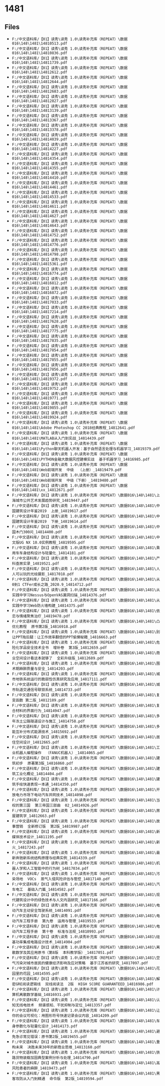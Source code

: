 # 1481

## Files

- `F:/中文语料库/【01】读秀\读秀 1.0\读秀补充库（REPEAT）\数据016\148\1481\14810513.pdf`
- `F:/中文语料库/【01】读秀\读秀 1.0\读秀补充库（REPEAT）\数据016\148\1481\14810836.pdf`
- `F:/中文语料库/【01】读秀\读秀 1.0\读秀补充库（REPEAT）\数据016\148\1481\14811739.pdf`
- `F:/中文语料库/【01】读秀\读秀 1.0\读秀补充库（REPEAT）\数据016\148\1481\14812612.pdf`
- `F:/中文语料库/【01】读秀\读秀 1.0\读秀补充库（REPEAT）\数据016\148\1481\14812644.pdf`
- `F:/中文语料库/【01】读秀\读秀 1.0\读秀补充库（REPEAT）\数据016\148\1481\14812683.pdf`
- `F:/中文语料库/【01】读秀\读秀 1.0\读秀补充库（REPEAT）\数据016\148\1481\14812827.pdf`
- `F:/中文语料库/【01】读秀\读秀 1.0\读秀补充库（REPEAT）\数据016\148\1481\14813139.pdf`
- `F:/中文语料库/【01】读秀\读秀 1.0\读秀补充库（REPEAT）\数据016\148\1481\14813367.pdf`
- `F:/中文语料库/【01】读秀\读秀 1.0\读秀补充库（REPEAT）\数据016\148\1481\14813378.pdf`
- `F:/中文语料库/【01】读秀\读秀 1.0\读秀补充库（REPEAT）\数据016\148\1481\14814039.pdf`
- `F:/中文语料库/【01】读秀\读秀 1.0\读秀补充库（REPEAT）\数据016\148\1481\14814227.pdf`
- `F:/中文语料库/【01】读秀\读秀 1.0\读秀补充库（REPEAT）\数据016\148\1481\14814354.pdf`
- `F:/中文语料库/【01】读秀\读秀 1.0\读秀补充库（REPEAT）\数据016\148\1481\14814355.pdf`
- `F:/中文语料库/【01】读秀\读秀 1.0\读秀补充库（REPEAT）\数据016\148\1481\14814410.pdf`
- `F:/中文语料库/【01】读秀\读秀 1.0\读秀补充库（REPEAT）\数据016\148\1481\14814461.pdf`
- `F:/中文语料库/【01】读秀\读秀 1.0\读秀补充库（REPEAT）\数据016\148\1481\14814533.pdf`
- `F:/中文语料库/【01】读秀\读秀 1.0\读秀补充库（REPEAT）\数据016\148\1481\14814611.pdf`
- `F:/中文语料库/【01】读秀\读秀 1.0\读秀补充库（REPEAT）\数据016\148\1481\14814627.pdf`
- `F:/中文语料库/【01】读秀\读秀 1.0\读秀补充库（REPEAT）\数据016\148\1481\14814643.pdf`
- `F:/中文语料库/【01】读秀\读秀 1.0\读秀补充库（REPEAT）\数据016\148\1481\14814752.pdf`
- `F:/中文语料库/【01】读秀\读秀 1.0\读秀补充库（REPEAT）\数据016\148\1481\14814776.pdf`
- `F:/中文语料库/【01】读秀\读秀 1.0\读秀补充库（REPEAT）\数据016\148\1481\14814798.pdf`
- `F:/中文语料库/【01】读秀\读秀 1.0\读秀补充库（REPEAT）\数据016\148\1481\14815361.pdf`
- `F:/中文语料库/【01】读秀\读秀 1.0\读秀补充库（REPEAT）\数据016\148\1481\14816774.pdf`
- `F:/中文语料库/【01】读秀\读秀 1.0\读秀补充库（REPEAT）\数据016\148\1481\14816812.pdf`
- `F:/中文语料库/【01】读秀\读秀 1.0\读秀补充库（REPEAT）\数据016\148\1481\14816872.pdf`
- `F:/中文语料库/【01】读秀\读秀 1.0\读秀补充库（REPEAT）\数据016\148\1481\14817033.pdf`
- `F:/中文语料库/【01】读秀\读秀 1.0\读秀补充库（REPEAT）\数据016\148\1481\14817214.pdf`
- `F:/中文语料库/【01】读秀\读秀 1.0\读秀补充库（REPEAT）\数据016\148\1481\14817628.pdf`
- `F:/中文语料库/【01】读秀\读秀 1.0\读秀补充库（REPEAT）\数据016\148\1481\14817775.pdf`
- `F:/中文语料库/【01】读秀\读秀 1.0\读秀补充库（REPEAT）\数据016\148\1481\14817835.pdf`
- `F:/中文语料库/【01】读秀\读秀 1.0\读秀补充库（REPEAT）\数据016\148\1481\14817854.pdf`
- `F:/中文语料库/【01】读秀\读秀 1.0\读秀补充库（REPEAT）\数据016\148\1481\14817855.pdf`
- `F:/中文语料库/【01】读秀\读秀 1.0\读秀补充库（REPEAT）\数据016\148\1481\14817856.pdf`
- `F:/中文语料库/【01】读秀\读秀 1.0\读秀补充库（REPEAT）\数据016\148\1481\14819372.pdf`
- `F:/中文语料库/【01】读秀\读秀 1.0\读秀补充库（REPEAT）\数据016\148\1481\14819752.pdf`
- `F:/中文语料库/【01】读秀\读秀 1.0\读秀补充库（REPEAT）\数据016\148\1481\14819771.pdf`
- `F:/中文语料库/【01】读秀\读秀 1.0\读秀补充库（REPEAT）\数据016\148\1481\14819855.pdf`
- `F:/中文语料库/【01】读秀\读秀 1.0\读秀补充库（REPEAT）\数据016\148\1481\14819924.pdf`
- `F:/中文语料库/【01】读秀\读秀 1.0\读秀补充库（REPEAT）\数据016\148\1481\Adobe Photoshop CC 2018经典教程_14812641.pdf`
- `F:/中文语料库/【01】读秀\读秀 1.0\读秀补充库（REPEAT）\数据016\148\1481\MATLAB从入门到实战_14814439.pdf`
- `F:/中文语料库/【01】读秀\读秀 1.0\读秀补充库（REPEAT）\数据016\148\1481\Python聊天机器人开发：基于自然语言处理与机器学习_14819379.pdf`
- `F:/中文语料库/【01】读秀\读秀 1.0\读秀补充库（REPEAT）\数据016\148\1481\PYTHON金融大数据风控建模实战  基于机器学习_14816985.pdf`
- `F:/中文语料库/【01】读秀\读秀 1.0\读秀补充库（REPEAT）\数据016\148\1481\Web前端开发  中级  （上册）_14819479.pdf`
- `F:/中文语料库/【01】读秀\读秀 1.0\读秀补充库（REPEAT）\数据016\148\1481\Web前端开发  中级（下册）_14819480.pdf`
- `F:/中文语料库/【01】读秀\读秀 1.0\读秀补充库（REPEAT）\数据016\148\1481\xx_14812671.pdf`
- `F:/中文语料库/【01】读秀\读秀 1.0\读秀补充库（REPEAT）\数据016\148\1481\上海城市公共艺术发展趋势研究_14819447.pdf`
- `F:/中文语料库/【01】读秀\读秀 1.0\读秀补充库（REPEAT）\数据016\148\1481\中国建筑设计年鉴2019  上册_14819617.pdf`
- `F:/中文语料库/【01】读秀\读秀 1.0\读秀补充库（REPEAT）\数据016\148\1481\中国建筑设计年鉴2019  下册_14819614.pdf`
- `F:/中文语料库/【01】读秀\读秀 1.0\读秀补充库（REPEAT）\数据016\148\1481\中国木门300问_14814400.pdf`
- `F:/中文语料库/【01】读秀\读秀 1.0\读秀补充库（REPEAT）\数据016\148\1481\中文版UG NX 10.0实例教程_14819595.pdf`
- `F:/中文语料库/【01】读秀\读秀 1.0\读秀补充库（REPEAT）\数据016\148\1481\乘用车车身结构设计与轻量化_14814181.pdf`
- `F:/中文语料库/【01】读秀\读秀 1.0\读秀补充库（REPEAT）\数据016\148\1481\产科查房实录_14819521.pdf`
- `F:/中文语料库/【01】读秀\读秀 1.0\读秀补充库（REPEAT）\数据016\148\1481\人人可以玩的光绘摄影_14817018.pdf`
- `F:/中文语料库/【01】读秀\读秀 1.0\读秀补充库（REPEAT）\数据016\148\1481\从0到1 CTFer成长之路_2020.9_14814712.pdf`
- `F:/中文语料库/【01】读秀\读秀 1.0\读秀补充库（REPEAT）\数据016\148\1481\从实践中学习Nessus与OpenVAS漏洞扫描_14814376.pdf`
- `F:/中文语料库/【01】读秀\读秀 1.0\读秀补充库（REPEAT）\数据016\148\1481\从实践中学习Web防火墙构建_14814375.pdf`
- `F:/中文语料库/【01】读秀\读秀 1.0\读秀补充库（REPEAT）\数据016\148\1481\依恋与情绪聚焦治疗_14819478.pdf`
- `F:/中文语料库/【01】读秀\读秀 1.0\读秀补充库（REPEAT）\数据016\148\1481\凸优化教程  原书第2版_14816918.pdf`
- `F:/中文语料库/【01】读秀\读秀 1.0\读秀补充库（REPEAT）\数据016\148\1481\别让PPT拖后腿：让工作效率翻倍的PPT偷懒秘籍_14816663.pdf`
- `F:/中文语料库/【01】读秀\读秀 1.0\读秀补充库（REPEAT）\数据016\148\1481\危险化学品安全技术全书  增补卷  第3版_14812659.pdf`
- `F:/中文语料库/【01】读秀\读秀 1.0\读秀补充库（REPEAT）\数据016\148\1481\商业空间设计看这本就够了  全彩升级版_14812689.pdf`
- `F:/中文语料库/【01】读秀\读秀 1.0\读秀补充库（REPEAT）\数据016\148\1481\围术期麻醉质量与安全_14814203.pdf`
- `F:/中文语料库/【01】读秀\读秀 1.0\读秀补充库（REPEAT）\数据016\148\1481\城市地铁系统运行的脆弱性仿真研究及应用_14817111.pdf`
- `F:/中文语料库/【01】读秀\读秀 1.0\读秀补充库（REPEAT）\数据016\148\1481\城市轨道交通信号联锁系统_14814733.pdf`
- `F:/中文语料库/【01】读秀\读秀 1.0\读秀补充库（REPEAT）\数据016\148\1481\复变函数 第二版_14812189.pdf`
- `F:/中文语料库/【01】读秀\读秀 1.0\读秀补充库（REPEAT）\数据016\148\1481\复合材料的界面行为_14814947.pdf`
- `F:/中文语料库/【01】读秀\读秀 1.0\读秀补充库（REPEAT）\数据016\148\1481\多年冻土公路隧道设计与施工_14814758.pdf`
- `F:/中文语料库/【01】读秀\读秀 1.0\读秀补充库（REPEAT）\数据016\148\1481\多能互补分布式能源技术_14815692.pdf`
- `F:/中文语料库/【01】读秀\读秀 1.0\读秀补充库（REPEAT）\数据016\148\1481\居住空间设计_14812665.pdf`
- `F:/中文语料库/【01】读秀\读秀 1.0\读秀补充库（REPEAT）\数据016\148\1481\工业机器人编程操作  （FANUC机器人）_14814065.pdf`
- `F:/中文语料库/【01】读秀\读秀 1.0\读秀补充库（REPEAT）\数据016\148\1481\建筑初步  原著第3版_14816860.pdf`
- `F:/中文语料库/【01】读秀\读秀 1.0\读秀补充库（REPEAT）\数据016\148\1481\建筑工业化概论_14814404.pdf`
- `F:/中文语料库/【01】读秀\读秀 1.0\读秀补充库（REPEAT）\数据016\148\1481\建筑手绘快速表现一本通_14814350.pdf`
- `F:/中文语料库/【01】读秀\读秀 1.0\读秀补充库（REPEAT）\数据016\148\1481\开放电力市场下电动汽车并网技术_14814098.pdf`
- `F:/中文语料库/【01】读秀\读秀 1.0\读秀补充库（REPEAT）\数据016\148\1481\当权的第三国  第三帝国三部曲  02_14814926.pdf`
- `F:/中文语料库/【01】读秀\读秀 1.0\读秀补充库（REPEAT）\数据016\148\1481\房屋建筑学_14812663.pdf`
- `F:/中文语料库/【01】读秀\读秀 1.0\读秀补充库（REPEAT）\数据016\148\1481\故事营销  全新修订版  第2版_14819987.pdf`
- `F:/中文语料库/【01】读秀\读秀 1.0\读秀补充库（REPEAT）\数据016\148\1481\新媒体技术设计_14811195.pdf`
- `F:/中文语料库/【01】读秀\读秀 1.0\读秀补充库（REPEAT）\数据016\148\1481\新火_14817243.pdf`
- `F:/中文语料库/【01】读秀\读秀 1.0\读秀补充库（REPEAT）\数据016\148\1481\最新奔驰新系统结构原理与经典实例_14814339.pdf`
- `F:/中文语料库/【01】读秀\读秀 1.0\读秀补充库（REPEAT）\数据016\148\1481\机器人学和人工智能中的行为树_14817034.pdf`
- `F:/中文语料库/【01】读秀\读秀 1.0\读秀补充库（REPEAT）\数据016\148\1481\污染场地  VOCs  蒸气入侵风险评估与管控_14817140.pdf`
- `F:/中文语料库/【01】读秀\读秀 1.0\读秀补充库（REPEAT）\数据016\148\1481\汽车电工  基础入门篇_14814582.pdf`
- `F:/中文语料库/【01】读秀\读秀 1.0\读秀补充库（REPEAT）\数据016\148\1481\现代建筑设计中的绿色技术与人文内涵研究_14817166.pdf`
- `F:/中文语料库/【01】读秀\读秀 1.0\读秀补充库（REPEAT）\数据016\148\1481\电动汽车主动安全驾驶系统_14814091.pdf`
- `F:/中文语料库/【01】读秀\读秀 1.0\读秀补充库（REPEAT）\数据016\148\1481\电动汽车工程手册  第九卷  运用与管理_14819533.pdf`
- `F:/中文语料库/【01】读秀\读秀 1.0\读秀补充库（REPEAT）\数据016\148\1481\电动汽车工程手册  第十卷  标准与法规_14810993.pdf`
- `F:/中文语料库/【01】读秀\读秀 1.0\读秀补充库（REPEAT）\数据016\148\1481\硅基功率集成电路设计技术_14814904.pdf`
- `F:/中文语料库/【01】读秀\读秀 1.0\读秀补充库（REPEAT）\数据016\148\1481\离散数学及其应用原书（第8版  本科教学版）_14817051.pdf`
- `F:/中文语料库/【01】读秀\读秀 1.0\读秀补充库（REPEAT）\数据016\148\1481\空气污染对城市居民的健康经济影响及应对策略  基于江苏省的研究_14817097.pdf`
- `F:/中文语料库/【01】读秀\读秀 1.0\读秀补充库（REPEAT）\数据016\148\1481\花园里的花园_14814595.pdf`
- `F:/中文语料库/【01】读秀\读秀 1.0\读秀补充库（REPEAT）\数据016\148\1481\解密GRE阅读逻辑线  双线阅读法  2版  HIGH SCORE GUARANTEED_14816986.pdf`
- `F:/中文语料库/【01】读秀\读秀 1.0\读秀补充库（REPEAT）\数据016\148\1481\计算机离散数学基础_14816931.pdf`
- `F:/中文语料库/【01】读秀\读秀 1.0\读秀补充库（REPEAT）\数据016\148\1481\认知无线电技术  频谱感知、干扰抑制与定位_14813357.pdf`
- `F:/中文语料库/【01】读秀\读秀 1.0\读秀补充库（REPEAT）\数据016\148\1481\让你的会议可视化：用图形符号快速记录会议内容_14814209.pdf`
- `F:/中文语料库/【01】读秀\读秀 1.0\读秀补充库（REPEAT）\数据016\148\1481\车身参数化与轻量化设计_14814173.pdf`
- `F:/中文语料库/【01】读秀\读秀 1.0\读秀补充库（REPEAT）\数据016\148\1481\避免急诊常见错误：原书第2版_14819455.pdf`
- `F:/中文语料库/【01】读秀\读秀 1.0\读秀补充库（REPEAT）\数据016\148\1481\重构未来  决胜未来30年的新商业思维_14813160.pdf`
- `F:/中文语料库/【01】读秀\读秀 1.0\读秀补充库（REPEAT）\数据016\148\1481\铁路货物装载加固典型案例分析与处理_14814790.pdf`
- `F:/中文语料库/【01】读秀\读秀 1.0\读秀补充库（REPEAT）\数据016\148\1481\高风险患者的麻醉_14819473.pdf`
- `F:/中文语料库/【01】读秀\读秀 1.0\读秀补充库（REPEAT）\数据016\148\1481\黑客攻防从入门到精通  命令版  第2版_14819594.pdf`
